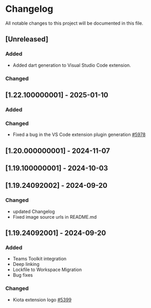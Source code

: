 # Changelog

All notable changes to this project will be documented in this file.

## [Unreleased]

### Added

- Added dart generation to Visual Studio Code extension.

### Changed

## [1.22.100000001] - 2025-01-10

### Added

### Changed
- Fixed a bug in the VS Code extension plugin generation [#5978](https://github.com/microsoft/kiota/issues/5978)

## [1.20.000000001] - 2024-11-07

## [1.19.100000001] - 2024-10-03

## [1.19.24092002] - 2024-09-20

### Changed

- updated Changelog
- Fixed image source urls in README.md

## [1.19.24092001] - 2024-09-20

### Added

- Teams Toolkit integration
- Deep linking
- Lockfile to Workspace Migration
- Bug fixes

### Changed

- Kiota extension logo [#5399](https://github.com/microsoft/kiota/issues/5399)
